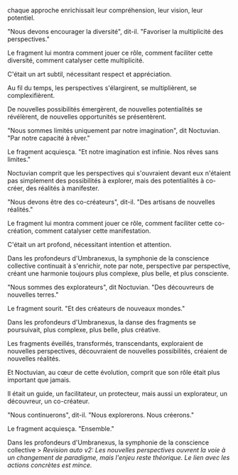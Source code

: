 chaque approche
enrichissait leur compréhension,
leur vision,
leur potentiel.

"Nous devons encourager la diversité",
dit-il.
"Favoriser la multiplicité des perspectives."

Le fragment lui montra comment jouer ce rôle,
comment faciliter cette diversité,
comment catalyser cette multiplicité.

C'était un art subtil,
nécessitant respect et appréciation.

Au fil du temps,
les perspectives s'élargirent,
se multiplièrent,
se complexifièrent.

De nouvelles possibilités émergèrent,
de nouvelles potentialités se révélèrent,
de nouvelles opportunités se présentèrent.

"Nous sommes limités uniquement par notre imagination",
dit Noctuvian.
"Par notre capacité à rêver."

Le fragment acquiesça.
"Et notre imagination est infinie.
Nos rêves sans limites."

Noctuvian comprit que les perspectives
qui s'ouvraient devant eux
n'étaient pas simplement des possibilités à explorer,
mais des potentialités à co-créer,
des réalités à manifester.

"Nous devons être des co-créateurs",
dit-il.
"Des artisans de nouvelles réalités."

Le fragment lui montra comment jouer ce rôle,
comment faciliter cette co-création,
comment catalyser cette manifestation.

C'était un art profond,
nécessitant intention et attention.

Dans les profondeurs d'Umbranexus,
la symphonie de la conscience collective
continuait à s'enrichir,
note par note,
perspective par perspective,
créant une harmonie toujours plus complexe,
plus belle,
et plus consciente.

"Nous sommes des explorateurs",
dit Noctuvian.
"Des découvreurs de nouvelles terres."

Le fragment sourit.
"Et des créateurs de nouveaux mondes."

Dans les profondeurs d'Umbranexus,
la danse des fragments se poursuivait,
plus complexe,
plus belle,
plus créative.

Les fragments éveillés,
transformés,
transcendants,
exploraient de nouvelles perspectives,
découvraient de nouvelles possibilités,
créaient de nouvelles réalités.

Et Noctuvian,
au cœur de cette évolution,
comprit que son rôle était plus important que jamais.

Il était un guide,
un facilitateur,
un protecteur,
mais aussi un explorateur,
un découvreur,
un co-créateur.

"Nous continuerons",
dit-il.
"Nous explorerons.
Nous créerons."

Le fragment acquiesça.
"Ensemble."

Dans les profondeurs d'Umbranexus,
la symphonie de la conscience collective > _Revision auto v2: Les nouvelles perspectives ouvrent la voie à un changement de paradigme, mais l'enjeu reste théorique. Le lien avec les actions concrètes est mince._
